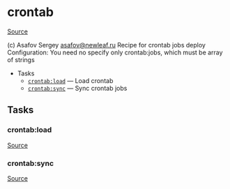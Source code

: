 <!-- DO NOT EDIT THIS FILE! -->
<!-- Instead edit contrib/crontab.php -->
<!-- Then run bin/docgen -->

# crontab

[Source](/contrib/crontab.php)

(c) Asafov Sergey <asafov@newleaf.ru>
Recipe for crontab jobs deploy
Configuration:
    You need no specify only crontab:jobs, which must be array of strings


* Tasks
  * [`crontab:load`](#crontab:load) — Load crontab
  * [`crontab:sync`](#crontab:sync) — Sync crontab jobs


## Tasks
### crontab:load
[Source](/contrib/crontab.php#L15)



### crontab:sync
[Source](/contrib/crontab.php#L40)




